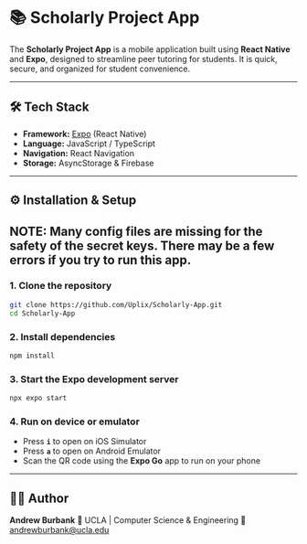 # 📚 Scholarly Project App

The **Scholarly Project App** is a mobile application built using **React Native** and **Expo**, designed to streamline peer tutoring for students. It is quick, secure, and organized for student convenience.

---

## 🛠️ Tech Stack

* **Framework:** [Expo](https://expo.dev/) (React Native)
* **Language:** JavaScript / TypeScript
* **Navigation:** React Navigation
* **Storage:** AsyncStorage & Firebase

---

## ⚙️ Installation & Setup

## NOTE: Many config files are missing for the safety of the secret keys. There may be a few errors if you try to run this app.

### 1. Clone the repository

```bash
git clone https://github.com/Uplix/Scholarly-App.git
cd Scholarly-App
```

### 2. Install dependencies

```bash
npm install
```

### 3. Start the Expo development server

```bash
npx expo start
```

### 4. Run on device or emulator

* Press **`i`** to open on iOS Simulator
* Press **`a`** to open on Android Emulator
* Scan the QR code using the **Expo Go** app to run on your phone

---

## 👨‍💻 Author

**Andrew Burbank**
📍 UCLA | Computer Science & Engineering
📧 [andrewburbank@ucla.edu](mailto:your.email@example.com)
